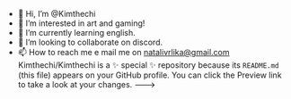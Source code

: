 - 👋 Hi, I’m @Kimthechi
- 👀 I’m interested in art and gaming!
- 🌱 I’m currently learning english.
- 💞️ I’m looking to collaborate on discord.
- 📫 How to reach me e mail me on natalivrlika@gmail.com
Kimthechi/Kimthechi is a ✨ special ✨ repository because its `README.md` (this file) appears on your GitHub profile.
You can click the Preview link to take a look at your changes.
--->
